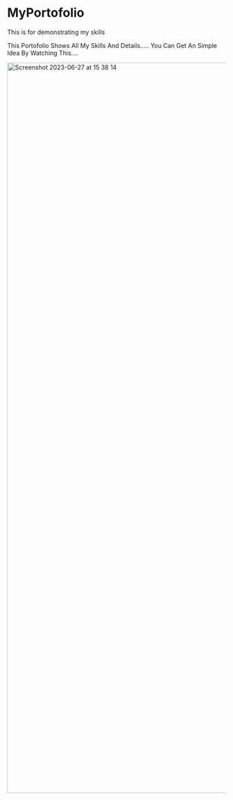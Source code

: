 # MyPortofolio
This is for demonstrating my skills

This Portofolio Shows All My Skills And Details..... You Can Get An Simple Idea By Watching This....


<img width="1680" alt="Screenshot 2023-06-27 at 15 38 14" src="https://github.com/achinthajayashan/MyPortofolio/assets/111421155/84039feb-2da2-4b1b-9249-c1ee9ce6be2d">
